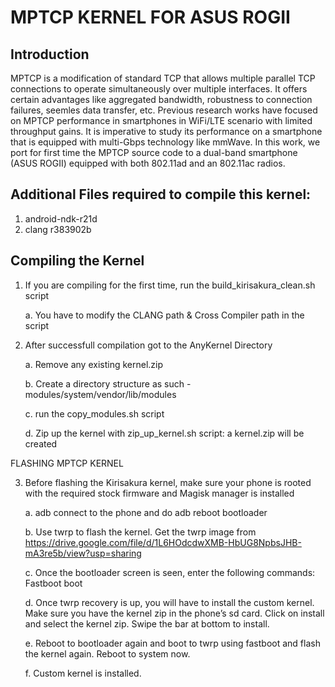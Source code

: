 # MPTCP KERNEL FOR ASUS ROGII

## Introduction

MPTCP is a modification of standard TCP that allows multiple parallel TCP connections to operate simultaneously over multiple interfaces. It offers certain advantages like aggregated bandwidth, robustness to connection failures, seemles data transfer, etc. Previous research works have focused on MPTCP performance in smartphones in WiFi/LTE scenario with limited throughput gains. It is imperative to study its performance on a smartphone that is equipped with multi-Gbps technology like mmWave. In this work, we port for first time the MPTCP source code to a dual-band smartphone (ASUS ROGII) equipped with both 802.11ad and an 802.11ac radios. 


## Additional Files required to compile this kernel:

1. android-ndk-r21d
2. clang r383902b

## Compiling the Kernel

1. If you are compiling for the first time, run the build_kirisakura_clean.sh script
  
      a. You have to modify the CLANG path & Cross Compiler path in the script
  
2. After successfull compilation got to the AnyKernel Directory

     a. Remove any existing kernel.zip
  
     b. Create a directory structure as such - modules/system/vendor/lib/modules
  
     c. run the copy_modules.sh script 
  
     d. Zip up the kernel with zip_up_kernel.sh script: a kernel.zip will be created
  
FLASHING MPTCP KERNEL
  
3. Before flashing the Kirisakura kernel, make sure your phone is rooted with the required stock firmware and Magisk manager is installed

     a. adb connect to the phone and do adb reboot bootloader
  
     b. Use twrp to flash the kernel. Get the twrp image from https://drive.google.com/file/d/1L6HOdcdwXMB-HbUG8NpbsJHB-mA3re5b/view?usp=sharing
  
     c. Once the bootloader screen is seen, enter the following commands: Fastboot boot <twrp image file name>
  
     d. Once twrp recovery is up, you will have to install the custom kernel. Make sure you have the kernel zip in the phone’s sd card. Click on install and 
        select the kernel zip. Swipe the bar at bottom to install. 
  
     e. Reboot to bootloader again and boot to twrp using fastboot and flash the kernel again. Reboot to system now. 
  
     f. Custom kernel is installed. 
